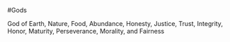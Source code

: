 #Gods 


God of Earth, Nature, Food, Abundance, Honesty, Justice, Trust, Integrity, Honor, Maturity, Perseverance, Morality, and Fairness